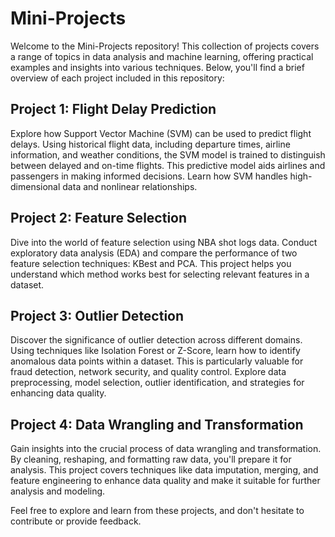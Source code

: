 # Mini-Projects

Welcome to the Mini-Projects repository! This collection of projects covers a range of topics in data analysis and machine learning, offering practical examples and insights into various techniques. Below, you'll find a brief overview of each project included in this repository:

## Project 1: Flight Delay Prediction

Explore how Support Vector Machine (SVM) can be used to predict flight delays. Using historical flight data, including departure times, airline information, and weather conditions, the SVM model is trained to distinguish between delayed and on-time flights. This predictive model aids airlines and passengers in making informed decisions. Learn how SVM handles high-dimensional data and nonlinear relationships.

## Project 2: Feature Selection

Dive into the world of feature selection using NBA shot logs data. Conduct exploratory data analysis (EDA) and compare the performance of two feature selection techniques: KBest and PCA. This project helps you understand which method works best for selecting relevant features in a dataset.

## Project 3: Outlier Detection

Discover the significance of outlier detection across different domains. Using techniques like Isolation Forest or Z-Score, learn how to identify anomalous data points within a dataset. This is particularly valuable for fraud detection, network security, and quality control. Explore data preprocessing, model selection, outlier identification, and strategies for enhancing data quality.

## Project 4: Data Wrangling and Transformation

Gain insights into the crucial process of data wrangling and transformation. By cleaning, reshaping, and formatting raw data, you'll prepare it for analysis. This project covers techniques like data imputation, merging, and feature engineering to enhance data quality and make it suitable for further analysis and modeling.

Feel free to explore and learn from these projects, and don't hesitate to contribute or provide feedback.

